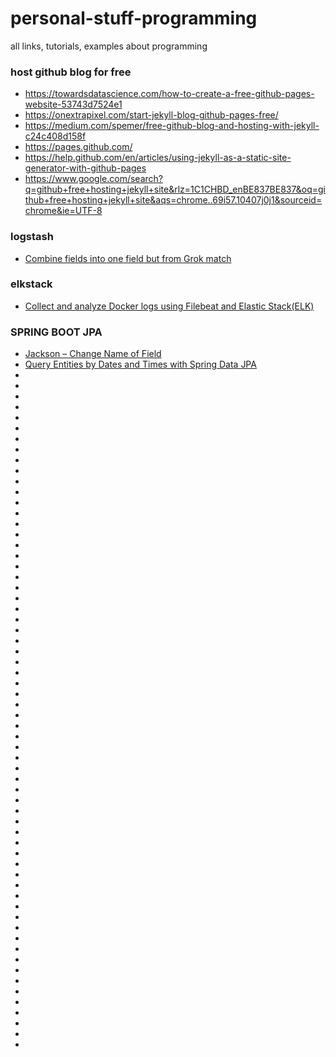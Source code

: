# personal-stuff-programming
all links, tutorials, examples about programming

### host github blog for free

- https://towardsdatascience.com/how-to-create-a-free-github-pages-website-53743d7524e1
- https://onextrapixel.com/start-jekyll-blog-github-pages-free/
- https://medium.com/spemer/free-github-blog-and-hosting-with-jekyll-c24c408d158f
- https://pages.github.com/
- https://help.github.com/en/articles/using-jekyll-as-a-static-site-generator-with-github-pages
- https://www.google.com/search?q=github+free+hosting+jekyll+site&rlz=1C1CHBD_enBE837BE837&oq=github+free+hosting+jekyll+site&aqs=chrome..69i57.10407j0j1&sourceid=chrome&ie=UTF-8

### logstash

- [Combine fields into one field but from Grok match](https://discuss.elastic.co/t/combine-fields-into-one-field-but-from-grok-match/143370)

### elkstack

- [Collect and analyze Docker logs using Filebeat and Elastic Stack(ELK)](https://medium.com/@sece.cosmin/docker-logs-with-elastic-stack-elk-filebeat-50e2b20a27c6)

### SPRING BOOT JPA

- [Jackson – Change Name of Field](https://www.baeldung.com/jackson-name-of-property)
- [Query Entities by Dates and Times with Spring Data JPA](https://www.baeldung.com/spring-data-jpa-query-by-date)
- []()
- []()
- []()
- []()
- []()
- []()
- []()
- []()
- []()
- []()
- []()
- []()
- []()
- []()
- []()
- []()
- []()
- []()
- []()
- []()
- []()
- []()
- []()
- []()
- []()
- []()
- []()
- []()
- []()
- []()
- []()
- []()
- []()
- []()
- []()
- []()
- []()
- []()
- []()
- []()
- []()
- []()
- []()
- []()
- []()
- []()
- []()
- []()
- []()
- []()
- []()
- []()
- []()
- []()
- []()
- []()
- []()
- []()
- []()
- []()
- []()
- []()
- []()
- []()
